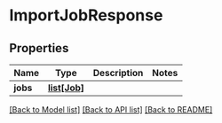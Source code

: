 # ImportJobResponse

## Properties

Name | Type | Description | Notes
------------ | ------------- | ------------- | -------------
**jobs** | [**list[Job]**](Job.md) |  | 

[[Back to Model list]](../#documentation-for-models) [[Back to API list]](../#documentation-for-api-endpoints) [[Back to README]](../)



